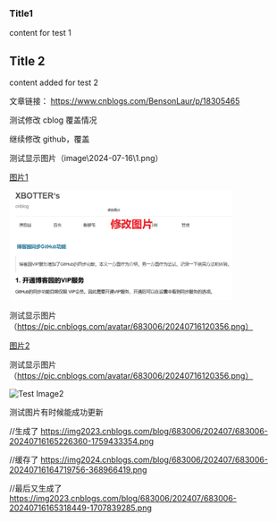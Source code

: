 ### Title1

content for test 1

## Title 2

content added for test 2

文章链接： https://www.cnblogs.com/BensonLaur/p/18305465


测试修改 cblog 覆盖情况

继续修改 github，覆盖

测试显示图片（image\2024-07-16\1.png）

[图片1](image\2024-07-16\2.png)

<img src="image\2024-07-16\2.png" alt="图片2" width="400">


测试显示图片（https://pic.cnblogs.com/avatar/683006/20240716120356.png）

[图片2](https://pic.cnblogs.com/avatar/683006/20240716120356.png)


测试显示图片（https://pic.cnblogs.com/avatar/683006/20240716120356.png）


<img src="https://pic.cnblogs.com/avatar/683006/20240716120356.png" alt="Test Image2" width="400">

测试图片有时候能成功更新

//生成了
https://img2023.cnblogs.com/blog/683006/202407/683006-20240716165226360-1759433354.png

//缓存了
https://img2024.cnblogs.com/blog/683006/202407/683006-20240716164719756-368966419.png

//最后又生成了
https://img2023.cnblogs.com/blog/683006/202407/683006-20240716165318449-1707839285.png
